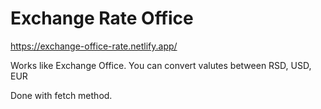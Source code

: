 # Exchange Rate Office

https://exchange-office-rate.netlify.app/

Works like Exchange Office.
You can convert valutes between RSD, USD, EUR

Done with fetch method.
